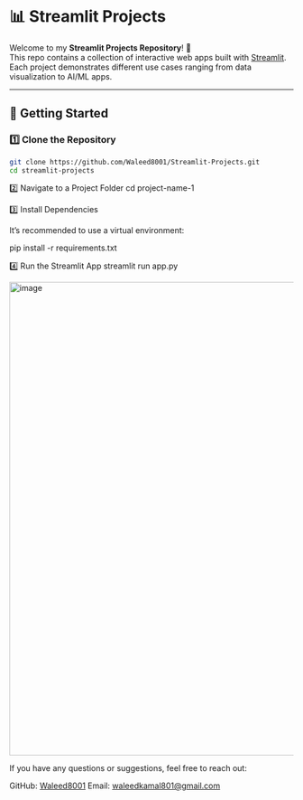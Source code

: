 # 📊 Streamlit Projects

Welcome to my **Streamlit Projects Repository**! 🚀  
This repo contains a collection of interactive web apps built with [Streamlit](https://streamlit.io/).  
Each project demonstrates different use cases ranging from data visualization to AI/ML apps.

---
## 🚀 Getting Started

### 1️⃣ Clone the Repository
```bash
git clone https://github.com/Waleed8001/Streamlit-Projects.git
cd streamlit-projects
```

2️⃣ Navigate to a Project Folder
cd project-name-1

3️⃣ Install Dependencies

It’s recommended to use a virtual environment:

pip install -r requirements.txt

4️⃣ Run the Streamlit App
streamlit run app.py

<img width="1920" height="838" alt="image" src="https://github.com/user-attachments/assets/3f948b3d-eeaa-4c98-aff7-782498cdceba" />

If you have any questions or suggestions, feel free to reach out:

GitHub: [Waleed8001](https://github.com/Waleed8001/)
Email: waleedkamal801@gmail.com
